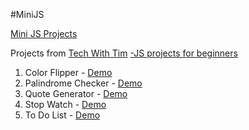 #MiniJS

<a href="https://ruzdashaikh.github.io/MiniJS/">Mini JS Projects</a>
<p>Projects from <a href="https://www.youtube.com/@TechWithTim">Tech With Tim</a> <a href="https://www.youtube.com/watch?v=2ml4x0rO1PQ&t=3970s&ab_channel=TechWithTim"> -JS projects for beginners</a></p>

1. Color Flipper - <a href="https://ruzdashaikh.github.io/MiniJS/color-flipper/main.html">Demo</a>
2. Palindrome Checker - <a href="https://ruzdashaikh.github.io/MiniJS/palindrome-checker/main.html">Demo</a>
3. Quote Generator - <a href="https://ruzdashaikh.github.io/MiniJS/random-quote-generator/main.html">Demo</a>
4. Stop Watch - <a href="https://ruzdashaikh.github.io/MiniJS/stop-watch/main.html">Demo</a>
5. To Do List - <a href="https://ruzdashaikh.github.io/MiniJS/to-do-list/main.html">Demo</a>
